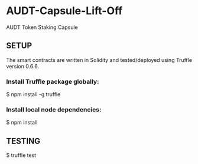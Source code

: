 # AUDT-Capsule-Lift-Off
AUDT Token Staking Capsule

## SETUP
The smart contracts are written in Solidity and tested/deployed using Truffle version 0.6.6. 

### Install Truffle package globally:
$ npm install -g truffle

### Install local node dependencies:
$ npm install

## TESTING

$ truffle test